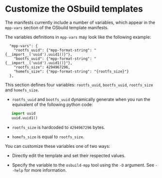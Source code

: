 # Customize the OSbuild templates

The manifests currently include a number of variables, which appear in the `mpp-vars` section of the OSbuild template manifests.

The variables definitions in `mpp-vars` may look like the following example:
```
  "mpp-vars": {
    "rootfs_uuid": {"mpp-format-string": "{__import__('uuid').uuid1()}"},
    "bootfs_uuid": {"mpp-format-string": "{__import__('uuid').uuid1()}"},
    "rootfs_size": 4294967296,
    "homefs_size": {"mpp-format-string": "{rootfs_size}"}
  },
```

This section defines four variables: `rootfs_uuid`, `bootfs_uuid`, `rootfs_size`
and `homefs_size`.

* `rootfs_uuid` and `bootfs_uuid` dynamically generate when you run the equivalent of the following
  python code:

 ```python
    import uuid
    uuid.uuid1()
 ```

* `rootfs_size` is hardcoded to `4294967296` bytes.

* `homefs_size` is equal to `rootfs_size`.

You can customize these variables one of two ways:

* Directly edit the template and set their respected values.

* Specify the variable to the `osbuild-mpp` tool using the `-D` argument. See `--help` for more information.
